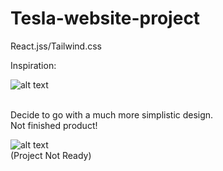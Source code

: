 # Tesla-website-project
React.jss/Tailwind.css 

Inspiration: 

![alt text](https://media.discordapp.net/attachments/1008571069797507102/1082649968126480436/MAGEW_Tesla_website_UIUX_4k_ac85b56a-489a-417a-a93b-5fb7db831166.png?width=914&height=914)

</br>
Decide to go with a much more simplistic design.
</br>
Not finished product!


![alt text](https://cdn.discordapp.com/attachments/746464734664065175/1089681438326128700/image.png)
</br>
(Project Not Ready) 


